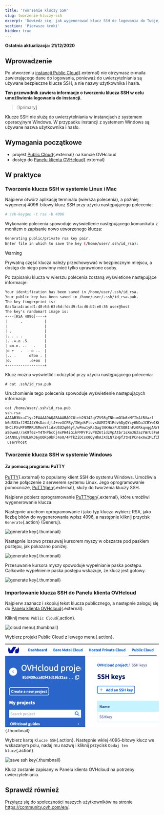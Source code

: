 ```yaml
---
title: 'Tworzenie kluczy SSH'
slug: tworzenie-kluczy-ssh
excerpt: 'Dowiedz się, jak wygenerować klucz SSH do logowania do Twojej instancji'
section: 'Pierwsze kroki'
hidden: true
---
```


**Ostatnia aktualizacja: 21/12/2020**

## Wprowadzenie

Po utworzeniu [instancji Public Cloud](https://www.ovh.pl/public-cloud/){.external} nie otrzymasz e-maila zawierającego dane do logowania, ponieważ do uwierzytelniania są używane bezpieczne klucze SSH, a nie nazwy użytkownika i hasła.

**Ten przewodnik zawiera informacje o tworzeniu klucza SSH w celu umożliwienia logowania do instancji.**

> [!primary]
>
Klucze SSH nie służą do uwierzytelniania w instancjach z systemem operacyjnym Windows. W przypadku instancji z systemem Windows są używane nazwa użytkownika i hasło.
>

## Wymagania początkowe

* projekt [Public Cloud](https://www.ovh.pl/public-cloud/){.external} na koncie OVHcloud
* dostęp do [Panelu klienta OVHcloud](https://www.ovh.com/auth/?action=gotomanager&from=https://www.ovh.pl/&ovhSubsidiary=pl){.external}

## W praktyce

### Tworzenie klucza SSH w systemie Linux i Mac

Najpierw otwórz aplikację terminalu (wiersza polecenia), a później wygeneruj 4096-bitowy klucz SSH przy użyciu następującego polecenia:

```sh
# ssh-keygen -t rsa -b 4096
```

Wykonanie polecenia spowoduje wyświetlenie następującego komunikatu z monitem o zapisanie nowo utworzonego klucza:

```sh
Generating public/private rsa key pair.
Enter file in which to save the key (/home/user/.ssh/id_rsa):
```

> [!warning]
>
> Prywatną część klucza należy przechowywać w bezpiecznym miejscu, a dostęp do niego powinny mieć tylko uprawnione osoby.
> 

Po zapisaniu klucza w wierszu polecenia zostaną wyświetlone następujące informacje:

```ssh
Your identification has been saved in /home/user/.ssh/id_rsa.
Your public key has been saved in /home/user/.ssh/id_rsa.pub.
The key fingerprint is:
0a:3a:a4:ac:d1:40:6d:63:6d:fd:d9:fa:d6:b2:e0:36 user@host
The key's randomart image is:
+---[RSA 4096]----+
|      .          |
|                 |
| .               |
|. . . .          |
|. .=.o .S.       |
| =o.o. ..   .    |
|o +   .  . o ..  |
|.. .      oEoo . |
|o.        .o+oo  |
+-----------------+
```

Klucz można wyświetlić i odczytać przy użyciu następującego polecenia:

```ssh
# cat .ssh/id_rsa.pub
```

Uruchomienie tego polecenia spowoduje wyświetlenie następujących informacji:

```ssh
cat /home/user/.ssh/id_rsa.pub
ssh-rsa AAAAB3NzaC1yc2EAAAADAQABAAABAQC8teh2NJ42qYZV98gTNhumO1b6rMYIkAfRVazl
k6dSS3xf2MXJ4YHsDacdjtJ+evXCFBy/IWgdkFtcvsGAMZ2N1RdvhDyQYcy6NDaJCBYw1K6Gv5fJ
SHCiFXvMF0MRRUSMneYlidxU3U2q66yt/wPmw1yRsQagtNKHAzFUCSOB1nFz0RkqvqgARrHTY0bd
aS0weA//aK9f6z+Y4THPbcCj4xPH4iGikFMPrFivP8Z6tidzVpAtbr1sXmJGZazYWrU3FoK2a1sF
i4ANmLy7NULWK36yU0Rp9bFJ4o0/4PTkZiDCsK0QyHhAJXdLN7ZHpfJtHIPCnexmwIMLfIhCWhO5
 user@host
```

### Tworzenie klucza SSH w systemie Windows

#### Za pomocą programu PuTTY

[PuTTY](https://www.chiark.greenend.org.uk/~sgtatham/putty/){.external} to popularny klient SSH do systemu Windows. Umożliwia zdalne połączenie z serwerem systemu Linux. Jego oprogramowanie pomocnicze, [PuTTYgen](https://the.earth.li/~sgtatham/putty/latest/w64/puttygen.exe){.external}, służy do tworzenia kluczy SSH.

Najpierw pobierz oprogramowanie [PuTTYgen](https://the.earth.li/~sgtatham/putty/latest/w64/puttygen.exe){.external}, które umożliwi wygenerowanie klucza.

Następnie uruchom oprogramowanie i jako typ klucza wybierz RSA, jako liczbę bitów do wygenerowania wpisz 4096, a następnie kliknij przycisk `Generate`{.action} (Generuj).

![generate key](images/puttygen-01.png){.thumbnail}

Następnie losowo przesuwaj kursorem myszy w obszarze pod paskiem postępu, jak pokazano poniżej.

![generate key](images/puttygen-02.gif){.thumbnail}

Przesuwanie kursora myszy spowoduje wypełnianie paska postępu. Całkowite wypełnienie paska postępu wskazuje, że klucz jest gotowy.

![generate key](images/puttygen-03.png){.thumbnail}

### Importowanie klucza SSH do Panelu klienta OVHcloud

Najpierw zaznacz i skopiuj tekst klucza publicznego, a następnie zaloguj się do [Panelu klienta OVHcloud](https://www.ovh.com/auth/?action=gotomanager&from=https://www.ovh.pl/&ovhSubsidiary=pl){.external}.

Kliknij menu `Public Cloud`{.action}.

![cloud menu](images/cloud-menu.png){.thumbnail}

Wybierz projekt Public Cloud z lewego menu{.action}.

![select project](images/select-project.png){.thumbnail}

Wybierz kartę `Klucze SSH`{.action}. Następnie wklej 4096-bitowy klucz we wskazanym polu, nadaj mu nazwę i kliknij przycisk `Dodaj ten klucz`{.action}.

![save ssh key](images/save-key.png){.thumbnail}

Klucz zostanie zapisany w Panelu klienta OVHcloud na potrzeby uwierzytelniania.

## Sprawdź również

Przyłącz się do społeczności naszych użytkowników na stronie <https://community.ovh.com/en/>.